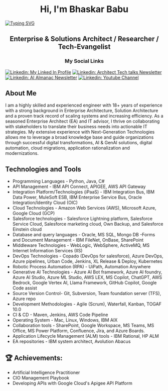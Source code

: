 <h1 align="center">Hi, I'm Bhaskar Babu </h1>

[![Typing SVG](https://readme-typing-svg.demolab.com?font=Fira+Code&duration=2000&pause=100&color=F70000&random=false&width=435&lines=Hello+World!%F0%9F%8C%8E;I'm+Bhaskar%F0%9F%9A%80)](https://git.io/typing-svg)

<h2 align="center"> Enterprise & Solutions Architect / Researcher / Tech-Evangelist </h2>

<h3 align="center"> My Social Links </h3>

[![Linkedin: My Linked In Profile](https://img.shields.io/badge/-My_LinkedIn_Profile-blue?style=for-the-badge&logo=Linkedin&logoColor=white&link=https://www.linkedin.com/in/bhaskar-babu-narasimha-548494a/)](https://www.linkedin.com/in/bhaskar-babu-narasimha-548494a/) [![Linkedin: Architect Tech talks Newsletter](https://img.shields.io/badge/-My_ArchitectTechTalks_Newsletter-blue?style=for-the-badge&logo=Linkedin&logoColor=white&link=https://www.linkedin.com/newsletters/7133670871860219907/)](https://www.linkedin.com/newsletters/7133670871860219907/) [![Linkedin: AI Almanac Newsletter](https://img.shields.io/badge/-My_AI_Almanac_Newsletter-blue?style=for-the-badge&logo=Linkedin&logoColor=white&link=https://www.linkedin.com/newsletters/7075963863237611520/)](https://www.linkedin.com/newsletters/7075963863237611520/) [![Linkedin: Youtube Channel](https://img.shields.io/badge/-Our_Youtube_Channel-blue?style=for-the-badge&logo=Linkedin&logoColor=white&link=https://www.youtube.com/@JustEnoughLearningOnline-jelo/videos)](https://www.youtube.com/@JustEnoughLearningOnline-jelo/videos) 


## About Me

I am a highly skilled and experienced engineer with 18+ years of experience with a strong background in Enterprise Architecture, Solution Architecture and a proven track record of scaling systems and increasing efficiency. As a seasoned Enterprise Architect (EA) and IT advisor, I thrive on collaborating with stakeholders to translate their business needs into actionable IT strategies. My extensive experience with Next-Generation Technologies allows me to leverage a broad knowledge base and guide organizations through successful digital transformations, AI & GenAI solutions, digital automation, cloud migrations, application rationalization and modernizations.

## Technologies and Tools
- Programming Languages	- Python, Java, C#
- API Management - IBM API Connect, APIGEE, AWS API Gateway
- Integration Platform/Technologies (iPaaS) -	IBM Integration Bus, IBM Data Power, MuleSoft ESB, IBM Enterprise Service Bus, Oracle Integration/Identity Cloud (OIC)
- Cloud Technologies -	Amazon Web Services (AWS), Microsoft Azure, Google Cloud (GCP) 
- Salesforce technologies -	Salesforce Lightning platform, Salesforce Service Cloud, Salesforce marketing cloud, Own Backup, and Salesforce Einstein cloud 
- Database and query languages - Oracle, MS SQL, Mongo DB
-Forms and Document Management	- IBM FileNet, OnBase, SharePoint
- Middleware Technologies	- WebLogic, WebSphere, ActiveMQ, MS Internet Information Services (IIS)
- DevOps Technologies	- Copado (DevOps for salesforce), Azure DevOps, Azure pipelines, Urban Code, Jenkins, XL Release & Deploy, Kubernetes
- Robotic Process Automation (RPA) -	UiPath, Automation Anywhere
- Generative AI Technologies - Azure AI Bot framework, Azure AI foundry, Azure AI Studio, Azure ML Studio, AWS LEX, MS Copilot, ChatGPT, AWS Bedrock, Google Vertex AI, Llama Framework, GitHub Copilot, Google Code assist
- Source Version Control- Git, Subversion, Team foundation server (TFS), Azure repo
- Development Methodologies -	Agile (Scrum), Waterfall, Kanban, TOGAF 10.0
- CI & CD	- Maven, Jenkins, AWS Code Pipeline
- Operating System - Mac, Linux, Windows, IBM AIX
- Collaboration tools -	SharePoint, Google Workspace, MS Teams, MS Office, MS Power Platform, Confluence, Jira, and Azure Boards.
- Application Lifecycle Management (ALM) tools -	IBM Rational, HP ALM
- EA repositories -	IBM system architect, Avolution Abacus 

## 🏆 Achievements:

- Artificial Intelligence Practitioner 
- CIO Management Playbook
- Developing APIs with Google Cloud's Apigee API Platform

<!--
**bhaskarbabu0984/bhaskarbabu0984** is a ✨ _special_ ✨ repository because its `README.md` (this file) appears on your GitHub profile.

Here are some ideas to get you started:

- 🔭 I’m currently working on ...
- 🌱 I’m currently learning ...
- 👯 I’m looking to collaborate on ...
- 🤔 I’m looking for help with ...
- 💬 Ask me about ...
- 📫 How to reach me: ...
- 😄 Pronouns: ...
- ⚡ Fun fact: ...
-->
